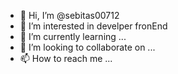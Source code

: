 - 👋 Hi, I’m @sebitas00712
- 👀 I’m interested in develper fronEnd
- 🌱 I’m currently learning ...
- 💞️ I’m looking to collaborate on ...
- 📫 How to reach me ...

<!---
sebitas00712/sebitas00712 is a ✨ special ✨ repository because its `README.md` (this file) appears on your GitHub profile.
You can click the Preview link to take a look at your changes. sdjs hfp
--->
